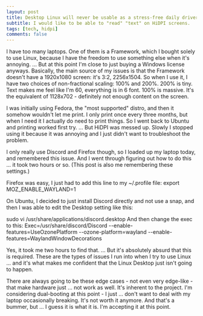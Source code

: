 ```yaml
---
layout: post
title: Desktop Linux will never be usable as a stress-free daily driver
subtitle: I would like to be able to "read" "text" on HiDPI screens.
tags: [tech, hidpi]
comments: false
---
```


I have too many laptops. One of them is a Framework, which I bought solely to use Linux, because I have the freedom to use something else when it's annoying.
... But at this point I'm close to just buying a Windows license anyways.
Basically, the main source of my issues is that the Framework doesn't have a 1920x1080 screen: it's 3:2, 2256x1504. 
So when I use it, I have two choices of non-fractional scaling: 100% and 200%.
200% is tiny. Text makes me feel like I'm 60, everything is in 6 font.
100% is massive. It's the equivalent of 1128x702 - definitely not enough content on the screen.

I was initially using Fedora, the "most supported" distro, and then it somehow wouldn't let me print. I only print once every three months, but when I need it I actually do need to print things.
So I went back to Ubuntu and printing worked first try. ... But HiDPI was messed up. Slowly I stopped using it because it was annoying and I just didn't want to troubleshoot the problem.

I only really use Discord and Firefox though, so I loaded up my laptop today, and remembered this issue.
And I went through figuring out how to do this ... it took two hours or so. (This post is also me remembering these settings.)

Firefox was easy, I just had to add this line to my ~/.profile file:
export MOZ_ENABLE_WAYLAND=1

On Ubuntu, I decided to just install Discord directly and not use a snap, and then I was able to edit the Desktop setting like this:

sudo vi /usr/share/applications/discord.desktop
And then change the exec to this:
Exec=/usr/share/discord/Discord --enable-features=UseOzonePlatform --ozone-platform=wayland --enable-features=WaylandWindowDecorations

Yes, it took me two hours to find that. ... But it's absolutely absurd that this is required. These are the types of issues I run into when I try to use Linux ... and it's what makes me confident that the Linux Desktop just isn't going to happen.

There are always going to be these edge cases - not even very edge-like - that make hardware just ... not work as well. It's inherent to the project.
I'm considering dual-booting at this point - I just ... don't want to deal with my laptop occasionally breaking. It's not worth it anymore. And that's a bummer, but ... I guess it is what it is. I'm accepting it at this point.
